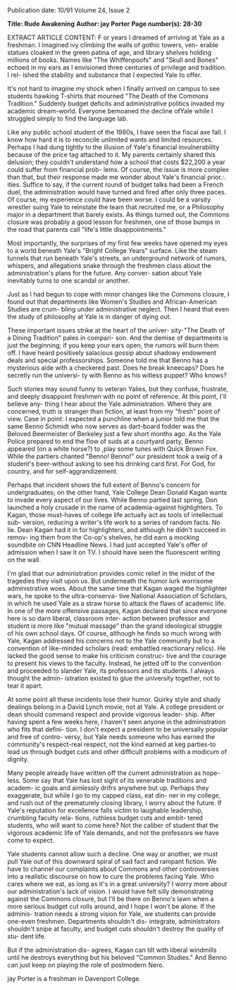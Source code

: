 Publication date: 10/91
Volume 24, Issue 2

**Title: Rude Awakening**
**Author: jay Porter**
**Page number(s): 28-30**

EXTRACT ARTICLE CONTENT:
F
or years I dreamed of arriving at Yale as a freshman. I 
imagined ivy climbing the walls of gothic towers, ven-
erable statues cloaked in the green patina of age, and 
library shelves holding millions of books. Names like "The 
Whiffenpoofs" and "Skull and Bones" echoed in my ears as 
I envisioned three centuries of privilege and tradition. I rel-
ished the stability and substance that I expected Yale to 
offer. 

It's not hard to imagine my shock when I finally arrived 
on campus to see students hawking T-shirts that mourned 
"The Death of the Commons Tradition." Suddenly budget 
deficits and administrative politics invaded my academic 
dream-world. Everyone bemoaned the decline ofYale while 
I struggled simply to find the language lab. 

Like any public school student of the 1980s, I have 
seen the fiscal axe fall. I know how hard it is to reconcile 
unlimited wants and limited resources. Perhaps I had dung 
tightly to the illusion of Yale's financial invulnerability 
because of the price tag attached to it. My parents certainly 
shared this delusion; they couldn't understand how a school 
that costs $22,200 a year could suffer from financial prob-
lems. Of course, the issue is more complex than that, but 
their response made me wonder about Yale's financial prior.:. 
ities. Suffice to say, if the current round of budget talks had 
been a French duel, the administration would have turned 
and fired after only three paces. Of course, my experience 
could have been worse. I could be a varsity wrestler suing 
Yale to reinstate the team that recruited me, or a Philosophy 
major in a department that barely exists. As things turned 
out, the Commons closure was probably a good lesson for 
freshmen, one of those bumps in the road that parents call 
"life's little disappointments." 

Most importantly, the surprises of my first few weeks 
have opened my eyes to a world beneath Yale's "Bright 
College Years" surface. Like the steam tunnels that run 
beneath Yale's streets, an underground network of rumors, 
whispers, and allegations snake through the freshmen class 
about the administration's plans for the future. Any conver-
sation about Yale inevitably turns to one scandal or another. 

Just as I had begun to cope with minor changes like the 
Commons closure, I found out that departments like 
Women's Studies and African-American Studies are crum-
bling under administrative neglect. Then I heard that even 
the study of philosophy at Yale is in danger of dying out. 

These important issues strike at the heart of the univer-
sity-"The Death of a Dining Tradition" pales in compari-
son. And the demise of departments is just the beginning; if 
you keep your ears open, the rumors will burn them off. I 
have heard positively salacious gossip about shadowy 
endowment deals and special professorships. Someone told 
me that Benno has a mysterious aide with a checkered past. 
Does he break kneecaps? Does he secretly run the universi-
ty with Benno as his witless puppet? Who knows? 

Such stories may sound funny to veteran Yalies, but 
they confuse, frustrate, and deeply disappoint freshmen 
with no point of reference. At this point, I'll believe any-
thing I hear about the Yale administration. Where they are 
concerned, truth is stranger than fiction, at least from my 
"fresh" point of view. Case in point: I expected a punchline 
when a junior told me that the same Benno Schmidt who 
now serves as dart-board fodder was the Beloved 
Beermeister of Berkeley just a few short months ago. As the 
Yale Police prepared to end the flow of suds at a courtyard 
party, Benno appeared (on a white horse?) to ,play some 
tunes with Quick Brown Fox. While the partiers chanted 
"Benno! Benno!" our president took a swig of a student's 
beer-without asking to see his drinking card first. For 
God, for country, and for self-aggrandizement. 

Perhaps that incident shows the full extent of Benno's 
concern for undergraduates; on the other hand, Yale 
College Dean Donald Kagan wants to invade every aspect 
of our lives. While Benno partied last spring, Don launched 
a holy crusade in the name of 
academia-against highlighters. To 
Kagan, those must-haves of college life 
actually act as tools of intellectual sub-
version, reducing a writer's life work to 
a series of random facts. No lie. Dean 
Kagan had it in for highlighters, and 
although he didn't succeed in remov-
ing them from the Co-op's shelves, he 
did earn a mocking soundbite on 
CNN Headline News. I had just 
accepted Yale's offer of admission 
when I saw it on TV. I should have 
seen the fluorescent writing on the 
wall. 

I'm glad that our administration 
provides comic relief in the midst of 
the tragedies they visit upon us. But 
underneath the humor lurk worrisome 
administrative woes. About the same 
time that Kagan waged the highlighter 
wars, he spoke to the ultra-conserva-
tive National Association of Scholars, 
in which he used Yale as a straw horse 
to attack the flaws of academic life. In 
one of the more offensive passages, 
Kagan declared that since everyone 
here is so darn liberal, classroom inter-
action between professor and student 
is more like "mutual massage" than the 
grand ideological struggle of his own 
school days. Of course, although he 
finds so much wrong with Yale, Kagan 
addressed his concerns not to the Yale 
community but to a convention of 
like-minded scholars (read: embattled 
reactionary relics). He lacked the good 
sense to make his criticism construc-
tive and the courage to present his 
views to the faculty. Instead, he jetted 
off to the convention and proceeded 
to slander Yale, its professors and its 
students. I always thought the admin-
istration existed to glue the university 
together, not to tear it apart. 

At some point all these incidents 
lose their humor. Quirky style and 
shady dealings belong in a David 
Lynch movie, not at Yale. A college 
president or dean should command 
respect and provide vigorous leader-
ship. After having spent a few weeks 
here, I haven't seen anyone in the 
administration who fits that defini-
tion. I don't expect a president to be 
universally popular and free of contro-
versy, but Yale needs someone who has 
earned the community's respect-real 
respect, not the kind earned at keg 
parties-to lead us through budget 
cuts and other difficult problems with 
a modicum of dignity. 

Many people already have written 
off the current administration as hope-
less. Some say that Yale has lost sight 
of its venerable traditions and academ-
ic goals and aimlessly drifrs anywhere 
but up. Perhaps they exaggerate, but 
while I go to my capped class, eat din-
ner in my college, and rush out of the 
prematurely closing library, I worry 
about the future. If Yale's reputation 
for excellence falls victim to laughable 
leadership, crumbling faculty rela-
tions, ruthless budget cuts and embit-
tered students, who will want to come 
here? Not the caliber of student that 
the vigorous academic life of Yale 
demands, and not the professors we 
have come to expect. 

Yale students cannot allow such a 
decline. One way or another, we must 
pull Yale out of this downward spiral 
of sad fact and rampant fiction. We 
have to channel our complaints about 
Commons and other controversies 
into a realistic discourse on how to 
cure the problems facing Yale. Who 
cares where we eat, as long as it's in a 
great university? I worry more about 
our administration's lack of vision. I 
would have felt silly demonstrating 
against the Commons closure, but I'll 
be there on Benno's lawn when a more 
serious budget cut rolls around, and I 
hope I won't be alone. If the adminis-
tration needs a strong vision for Yale, 
we students can provide one-even 
freshmen. Departments shouldn't dis-
integrate, administrators shouldn't 
snipe at faculty, and budget cuts 
shouldn't destroy the quality of stu-
dent life. 

But if the administration dis-
agrees, Kagan can tilt with liberal 
windmills until he destroys everything 
but his beloved "Common Studies." 
And Benno can just keep on playing 
the role of postmodern Nero. 

jay Porter is a freshman in Davenport 
College.